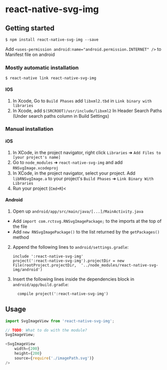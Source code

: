 
# react-native-svg-img

## Getting started

`$ npm install react-native-svg-img --save`

Add `<uses-permission android:name="android.permission.INTERNET" />` to Manifest file on android

### Mostly automatic installation

`$ react-native link react-native-svg-img`

#### IOS

1. In Xcode, Go to `Build Phases` add `libxml2.tbd` in `Link binary with libraries`
2. In Xcode, add `$(SRCROOT)/usr/include/libxml2` In Header Search Paths (Under search paths column in Build Settings)

### Manual installation


#### iOS

1. In XCode, in the project navigator, right click `Libraries` ➜ `Add Files to [your project's name]`
2. Go to `node_modules` ➜ `react-native-svg-img` and add `RNSvgImage.xcodeproj`
3. In XCode, in the project navigator, select your project. Add `libRNSvgImage.a` to your project's `Build Phases` ➜ `Link Binary With Libraries`
4. Run your project (`Cmd+R`)<

#### Android

1. Open up `android/app/src/main/java/[...]/MainActivity.java`
  - Add `import com.rctsvg.RNSvgImagePackage;` to the imports at the top of the file
  - Add `new RNSvgImagePackage()` to the list returned by the `getPackages()` method
2. Append the following lines to `android/settings.gradle`:
  	```
  	include ':react-native-svg-img'
  	project(':react-native-svg-img').projectDir = new File(rootProject.projectDir, 	'../node_modules/react-native-svg-img/android')
  	```
3. Insert the following lines inside the dependencies block in `android/app/build.gradle`:
  	```
      compile project(':react-native-svg-img')
  	```

## Usage
```javascript
import SvgImageView from 'react-native-svg-img';

// TODO: What to do with the module?
SvgImageView;

<SvgImageView
	width={200}
	height={200}
	source={require('./imagePath.svg')}
/>
```

  
